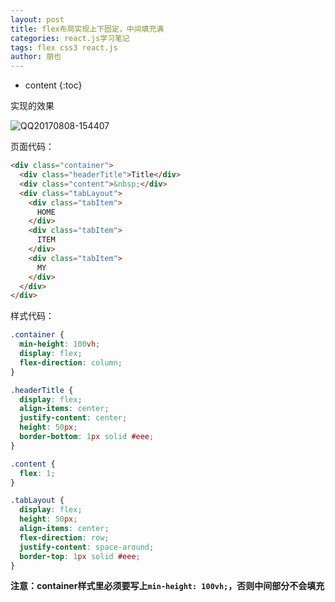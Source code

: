 ```yaml
---
layout: post
title: flex布局实现上下固定，中间填充满
categories: react.js学习笔记
tags: flex css3 react.js
author: 朋也
---
```


* content
{:toc}

实现的效果

![QQ20170808-154407](https://tomoya92.github.io/assets/QQ20170808-154407.png)




页面代码：

```html
<div class="container">
  <div class="headerTitle">Title</div>
  <div class="content">&nbsp;</div>
  <div class="tabLayout">
    <div class="tabItem">
      HOME
    </div>
    <div class="tabItem">
      ITEM
    </div>
    <div class="tabItem">
      MY
    </div>
  </div>
</div>
```

样式代码：

```css
.container {
  min-height: 100vh;
  display: flex;
  flex-direction: column;
}

.headerTitle {
  display: flex;
  align-items: center;
  justify-content: center;
  height: 50px;
  border-bottom: 1px solid #eee;
}

.content {
  flex: 1;
}

.tabLayout {
  display: flex;
  height: 50px;
  align-items: center;
  flex-direction: row;
  justify-content: space-around;
  border-top: 1px solid #eee;
}

```

**注意：container样式里必须要写上`min-height: 100vh;`，否则中间部分不会填充**
